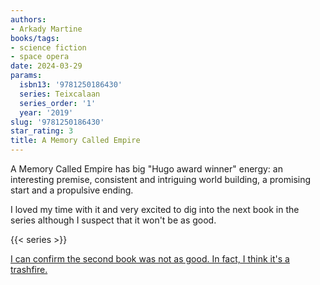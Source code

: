```yaml
---
authors:
- Arkady Martine
books/tags:
- science fiction
- space opera
date: 2024-03-29
params:
  isbn13: '9781250186430'
  series: Teixcalaan
  series_order: '1'
  year: '2019'
slug: '9781250186430'
star_rating: 3
title: A Memory Called Empire
---
```


A Memory Called Empire has big "Hugo award winner" energy: an interesting premise, consistent and intriguing world building, a promising start and a propulsive ending.

I loved my time with it and very excited to dig into the next book in the series although I suspect that it won't be as good.

<!--more-->

{{< series >}}

[I can confirm the second book was not as good. In fact, I think it's a trashfire.](/books/9781529001648)